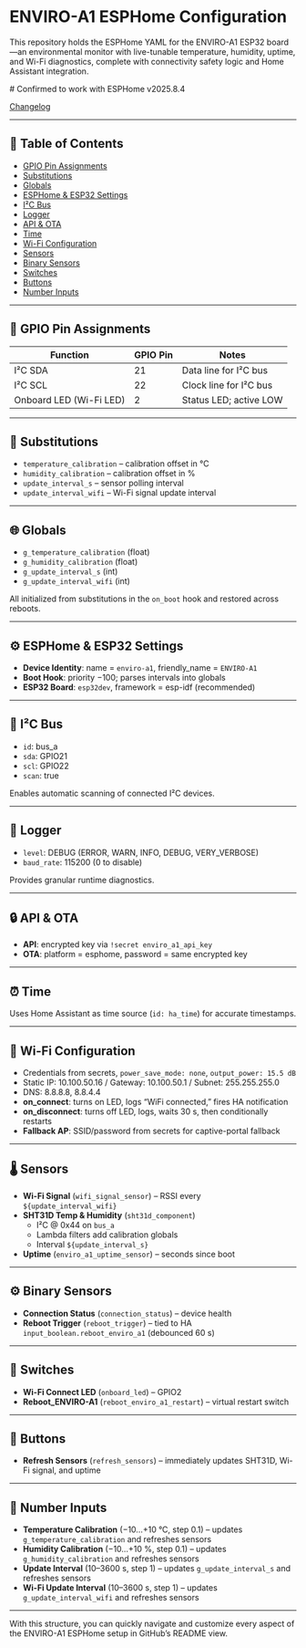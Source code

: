 <!DOCTYPE html>
<html lang="en">
<head>
  <meta charset="UTF-8">
</head>
<body>

  <h1>ENVIRO-A1 ESPHome Configuration</h1>
  <p>
    This repository holds the ESPHome YAML for the ENVIRO-A1 ESP32 board—an environmental monitor with live-tunable temperature, humidity, uptime, and Wi-Fi diagnostics, complete with connectivity safety logic and Home Assistant integration.
  </p>
# Confirmed to work with ESPHome v2025.8.4

[Changelog](https://esphome.io/changelog/2025.8.0/#release-202581---august-25)

  <hr />

  <h2>📑 Table of Contents</h2>
  <ul>
    <li><a href="#gpio-pin-assignments">GPIO Pin Assignments</a></li>
    <li><a href="#substitutions">Substitutions</a></li>
    <li><a href="#globals">Globals</a></li>
    <li><a href="#esphome--esp32-settings">ESPHome &amp; ESP32 Settings</a></li>
    <li><a href="#i²c-bus">I²C Bus</a></li>
    <li><a href="#logger">Logger</a></li>
    <li><a href="#api--ota">API &amp; OTA</a></li>
    <li><a href="#time">Time</a></li>
    <li><a href="#wi-fi-configuration">Wi-Fi Configuration</a></li>
    <li><a href="#sensors">Sensors</a></li>
    <li><a href="#binary-sensors">Binary Sensors</a></li>
    <li><a href="#switches">Switches</a></li>
    <li><a href="#buttons">Buttons</a></li>
    <li><a href="#number-inputs">Number Inputs</a></li>
  </ul>

  <hr />

  <h2 id="gpio-pin-assignments">🔌 GPIO Pin Assignments</h2>
  <table>
    <thead>
      <tr><th>Function</th><th>GPIO Pin</th><th>Notes</th></tr>
    </thead>
    <tbody>
      <tr><td>I²C SDA</td><td>21</td><td>Data line for I²C bus</td></tr>
      <tr><td>I²C SCL</td><td>22</td><td>Clock line for I²C bus</td></tr>
      <tr><td>Onboard LED (Wi-Fi LED)</td><td>2</td><td>Status LED; active LOW</td></tr>
    </tbody>
  </table>

  <hr />

  <h2 id="substitutions">🔧 Substitutions</h2>
  <ul>
    <li><code>temperature_calibration</code> – calibration offset in °C</li>
    <li><code>humidity_calibration</code> – calibration offset in %</li>
    <li><code>update_interval_s</code> – sensor polling interval</li>
    <li><code>update_interval_wifi</code> – Wi-Fi signal update interval</li>
  </ul>

  <hr />

  <h2 id="globals">🌐 Globals</h2>
  <ul>
    <li><code>g_temperature_calibration</code> (float)</li>
    <li><code>g_humidity_calibration</code> (float)</li>
    <li><code>g_update_interval_s</code> (int)</li>
    <li><code>g_update_interval_wifi</code> (int)</li>
  </ul>
  <p>All initialized from substitutions in the <code>on_boot</code> hook and restored across reboots.</p>

  <hr />

  <h2 id="esphome--esp32-settings">⚙️ ESPHome &amp; ESP32 Settings</h2>
  <ul>
    <li><strong>Device Identity</strong>: name = <code>enviro-a1</code>, friendly_name = <code>ENVIRO-A1</code></li>
    <li><strong>Boot Hook</strong>: priority −100; parses intervals into globals</li>
    <li><strong>ESP32 Board</strong>: <code>esp32dev</code>, framework = esp-idf (recommended)</li>
  </ul>

  <hr />

  <h2 id="i²c-bus">🔗 I²C Bus</h2>
  <ul>
    <li><code>id</code>: bus_a</li>
    <li><code>sda</code>: GPIO21</li>
    <li><code>scl</code>: GPIO22</li>
    <li><code>scan</code>: true</li>
  </ul>
  <p>Enables automatic scanning of connected I²C devices.</p>

  <hr />

  <h2 id="logger">📝 Logger</h2>
  <ul>
    <li><code>level</code>: DEBUG (ERROR, WARN, INFO, DEBUG, VERY_VERBOSE)</li>
    <li><code>baud_rate</code>: 115200 (0 to disable)</li>
  </ul>
  <p>Provides granular runtime diagnostics.</p>

  <hr />

  <h2 id="api--ota">🔒 API &amp; OTA</h2>
  <ul>
    <li><strong>API</strong>: encrypted key via <code>!secret enviro_a1_api_key</code></li>
    <li><strong>OTA</strong>: platform = esphome, password = same encrypted key</li>
  </ul>

  <hr />

  <h2 id="time">⏰ Time</h2>
  <p>Uses Home Assistant as time source (<code>id: ha_time</code>) for accurate timestamps.</p>

  <hr />

  <h2 id="wi-fi-configuration">📶 Wi-Fi Configuration</h2>
  <ul>
    <li>Credentials from secrets, <code>power_save_mode: none</code>, <code>output_power: 15.5 dB</code></li>
    <li>Static IP: 10.100.50.16 / Gateway: 10.100.50.1 / Subnet: 255.255.255.0</li>
    <li>DNS: 8.8.8.8, 8.8.4.4</li>
    <li><strong>on_connect</strong>: turns on LED, logs “WiFi connected,” fires HA notification</li>
    <li><strong>on_disconnect</strong>: turns off LED, logs, waits 30 s, then conditionally restarts</li>
    <li><strong>Fallback AP</strong>: SSID/password from secrets for captive-portal fallback</li>
  </ul>

  <hr />

  <h2 id="sensors">🌡 Sensors</h2>
  <ul>
    <li><strong>Wi-Fi Signal</strong> (<code>wifi_signal_sensor</code>) – RSSI every <code>${update_interval_wifi}</code></li>
    <li><strong>SHT31D Temp &amp; Humidity</strong> (<code>sht31d_component</code>)
      <ul>
        <li>I²C @ 0x44 on <code>bus_a</code></li>
        <li>Lambda filters add calibration globals</li>
        <li>Interval <code>${update_interval_s}</code></li>
      </ul>
    </li>
    <li><strong>Uptime</strong> (<code>enviro_a1_uptime_sensor</code>) – seconds since boot</li>
  </ul>

  <hr />

  <h2 id="binary-sensors">⚙️ Binary Sensors</h2>
  <ul>
    <li><strong>Connection Status</strong> (<code>connection_status</code>) – device health</li>
    <li><strong>Reboot Trigger</strong> (<code>reboot_trigger</code>) – tied to HA <code>input_boolean.reboot_enviro_a1</code> (debounced 60 s)</li>
  </ul>

  <hr />

  <h2 id="switches">🔀 Switches</h2>
  <ul>
    <li><strong>Wi-Fi Connect LED</strong> (<code>onboard_led</code>) – GPIO2</li>
    <li><strong>Reboot_ENVIRO-A1</strong> (<code>reboot_enviro_a1_restart</code>) – virtual restart switch</li>
  </ul>

  <hr />

  <h2 id="buttons">🔘 Buttons</h2>
  <ul>
    <li><strong>Refresh Sensors</strong> (<code>refresh_sensors</code>) – immediately updates SHT31D, Wi-Fi signal, and uptime</li>
  </ul>

  <hr />

  <h2 id="number-inputs">🔢 Number Inputs</h2>
  <ul>
    <li><strong>Temperature Calibration</strong> (−10…+10 °C, step 0.1) – updates <code>g_temperature_calibration</code> and refreshes sensors</li>
    <li><strong>Humidity Calibration</strong> (−10…+10 %, step 0.1) – updates <code>g_humidity_calibration</code> and refreshes sensors</li>
    <li><strong>Update Interval</strong> (10–3600 s, step 1) – updates <code>g_update_interval_s</code> and refreshes sensors</li>
    <li><strong>Wi-Fi Update Interval</strong> (10–3600 s, step 1) – updates <code>g_update_interval_wifi</code> and refreshes sensors</li>
  </ul>

  <hr />

  <p>
    With this structure, you can quickly navigate and customize every aspect of the ENVIRO-A1 ESPHome setup in GitHub’s README view.
  </p>

</body>
</html>
